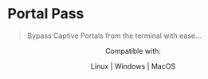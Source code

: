 
# Portal Pass

>Bypass Captive Portals from the terminal with ease...


<p align="center">
Compatible with: 
</p>
<p align="center">
Linux | Windows | MacOS
</p>
